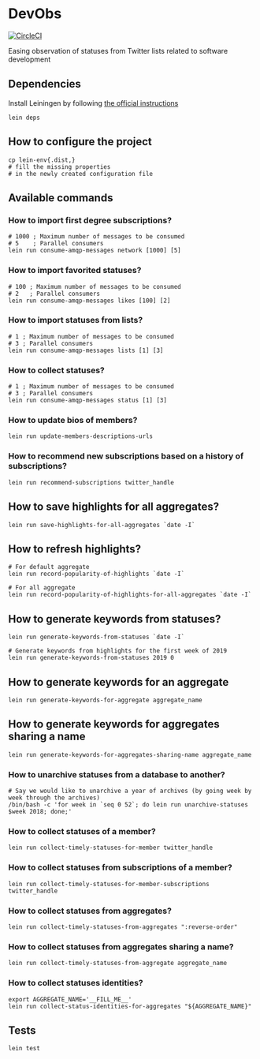 # DevObs

[![CircleCI](https://circleci.com/gh/thierrymarianne/daily-press-review-clojure.svg?style=svg)](https://circleci.com/gh/thierrymarianne/devobs-workers)

Easing observation of statuses from Twitter lists related to software development

## Dependencies

Install Leiningen by following [the official instructions](https://github.com/technomancy/leiningen)

```
lein deps
```

## How to configure the project

```
cp lein-env{.dist,}
# fill the missing properties 
# in the newly created configuration file
```

## Available commands

### How to import first degree subscriptions?

```
# 1000 ; Maximum number of messages to be consumed
# 5    ; Parallel consumers
lein run consume-amqp-messages network [1000] [5]
```

### How to import favorited statuses?

```
# 100 ; Maximum number of messages to be consumed
# 2   ; Parallel consumers
lein run consume-amqp-messages likes [100] [2]
```

### How to import statuses from lists?

```
# 1 ; Maximum number of messages to be consumed
# 3 ; Parallel consumers
lein run consume-amqp-messages lists [1] [3]
```

### How to collect statuses?

```
# 1 ; Maximum number of messages to be consumed
# 3 ; Parallel consumers
lein run consume-amqp-messages status [1] [3]
```

### How to update bios of members?

```
lein run update-members-descriptions-urls
```

### How to recommend new subscriptions based on a history of subscriptions?

```
lein run recommend-subscriptions twitter_handle
```

## How to save highlights for all aggregates?

```
lein run save-highlights-for-all-aggregates `date -I`
```

## How to refresh highlights?

```
# For default aggregate
lein run record-popularity-of-highlights `date -I`
```

```
# For all aggregate
lein run record-popularity-of-highlights-for-all-aggregates `date -I`
```

## How to generate keywords from statuses?

```
lein run generate-keywords-from-statuses `date -I`
```

```
# Generate keywords from highlights for the first week of 2019
lein run generate-keywords-from-statuses 2019 0
```

## How to generate keywords for an aggregate

```
lein run generate-keywords-for-aggregate aggregate_name
```

## How to generate keywords for aggregates sharing a name

```
lein run generate-keywords-for-aggregates-sharing-name aggregate_name
```

### How to unarchive statuses from a database to another?

```
# Say we would like to unarchive a year of archives (by going week by week through the archives)
/bin/bash -c 'for week in `seq 0 52`; do lein run unarchive-statuses $week 2018; done;'
```

### How to collect statuses of a member?

```
lein run collect-timely-statuses-for-member twitter_handle
```

### How to collect statuses from subscriptions of a member?

```
lein run collect-timely-statuses-for-member-subscriptions twitter_handle
```

### How to collect statuses from aggregates?

```
lein run collect-timely-statuses-from-aggregates ":reverse-order"
```

### How to collect statuses from aggregates sharing a name?

```
lein run collect-timely-statuses-from-aggregate aggregate_name
```

### How to collect statuses identities?

```
export AGGREGATE_NAME='__FILL_ME__'
lein run collect-status-identities-for-aggregates "${AGGREGATE_NAME}"
```

## Tests

```
lein test
```

